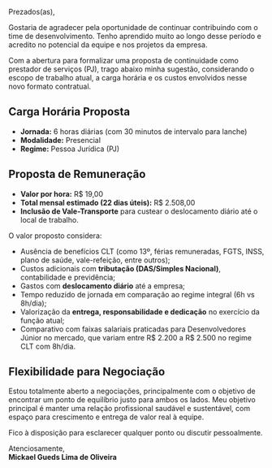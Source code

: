 

Prezados(as),

Gostaria de agradecer pela oportunidade de continuar contribuindo com o time de desenvolvimento. Tenho aprendido muito ao longo desse período e acredito no potencial da equipe e nos projetos da empresa.

Com a abertura para formalizar uma proposta de continuidade como prestador de serviços (PJ), trago abaixo minha sugestão, considerando o escopo de trabalho atual, a carga horária e os custos envolvidos nesse novo formato contratual.

## Carga Horária Proposta

- **Jornada:** 6 horas diárias (com 30 minutos de intervalo para lanche)
- **Modalidade:** Presencial
- **Regime:** Pessoa Jurídica (PJ)

## Proposta de Remuneração

- **Valor por hora:** R$ 19,00
- **Total mensal estimado (22 dias úteis):** R$ 2.508,00
- **Inclusão de Vale-Transporte** para custear o deslocamento diário até o local de trabalho.

O valor proposto considera:

- Ausência de benefícios CLT (como 13º, férias remuneradas, FGTS, INSS, plano de saúde, vale-refeição, entre outros);
- Custos adicionais com **tributação (DAS/Simples Nacional)**, contabilidade e previdência;
- Gastos com **deslocamento diário** até a empresa;
- Tempo reduzido de jornada em comparação ao regime integral (6h vs 8h/dia);
- Valorização da **entrega, responsabilidade e dedicação** no exercício da função atual;
- Comparativo com faixas salariais praticadas para Desenvolvedores Júnior no mercado, que variam entre R$ 2.200 a R$ 2.500 no regime CLT com 8h/dia.

## Flexibilidade para Negociação

Estou totalmente aberto a negociações, principalmente com o objetivo de encontrar um ponto de equilíbrio justo para ambos os lados. Meu objetivo principal é manter uma relação profissional saudável e sustentável, com espaço para crescimento e entrega de valor real à equipe.

Fico à disposição para esclarecer qualquer ponto ou discutir pessoalmente.

Atenciosamente,  
**Mickael Gueds Lima de Oliveira**
